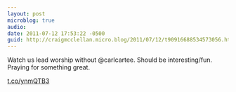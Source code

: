```yaml
---
layout: post
microblog: true
audio: 
date: 2011-07-12 17:53:22 -0500
guid: http://craigmcclellan.micro.blog/2011/07/12/t90916688534573056.html
---
```

Watch us lead worship without @carlcartee. Should be interesting/fun. Praying for something great. 

[t.co/ynmQTB3](http://t.co/ynmQTB3)
